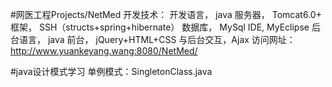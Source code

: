 #网医工程Projects/NetMed 开发技术：
	开发语言， java 
	服务器， Tomcat6.0+
	框架， SSH（structs+spring+hibernate）
	数据库， MySql
	IDE, MyEclipse
	后台语言， java
	前台， jQuery+HTML+CSS
	与后台交互，Ajax
	访问网址：http://www.yuankeyang.wang:8080/NetMed/
	


#java设计模式学习 
单例模式：SingletonClass.java
